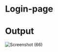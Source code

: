 # Login-page
# Output
![Screenshot (66)](https://user-images.githubusercontent.com/126472786/235336563-351998d3-7809-4d5b-ab8d-d44e78745b94.png)
